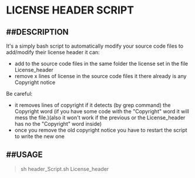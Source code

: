 LICENSE HEADER SCRIPT
===========

##DESCRIPTION
----------
It's a simply bash script to automatically modify your source code files to add/modify their license header
it can:
* add to the source code files in the same folder the license set in the file License_header
* remove x lines of license in the source code files it there already is any Copyright notice

Be careful:
* it removes lines of copyright if it detects (by grep command) the Copyright word (if you have some code with the "Copyright" word it will mess the file.)(also it won't work if the previous or the License_header has no the "Copyright" word inside)
* once you remove the old copyright notice you have to restart the script to write the new one

##USAGE
------------
> sh header_Script.sh License_header

